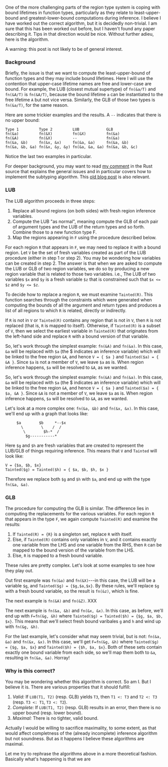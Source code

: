 One of the more challenging parts of the region type system is coping
with bound lifetimes in function types, particularly as they relate to
least-upper-bound and greatest-lower-bound computations during
inference.  I believe I have worked out the correct algorithm, but it
is decidedly non-trivial.  I am sure that this has been worked out
before, but I haven't found any paper describing it.  Tips in that
direction would be nice. Without further adieu, here is the algorithm.

A warning: this post is not likely to be of general interest.

<!-- more -->

### Background

Briefly, the issue is that we want to compute the least-upper-bound of
function types and they may include bound lifetimes.  Here I will use
the contention that upper-case lifetime names are free and lower-case
are bound.  For example, the LUB (closest mutual supertype) of
`fn(&a/T)` and `fn(&A/T)` is `fn(&A/T)`, because the bound lifetime
`a` can be instantiated to the free lifetime `A` but not vice versa.
Similarly, the GLB of those two types is `fn(&a/T)`, for the same
reason.

Here are some trickier examples and the results.  A `--` indicates
that there is no upper bound:

```
Type 1         Type 2         LUB            GLB
fn(&a)         fn(&X)         fn(&X)         fn(&a)
fn(&A)         fn(&X)         --             fn(&a)
fn(&a, &b)     fn(&x, &x)     fn(&a, &a)     fn(&a, &b)
fn(&a, &b, &a) fn(&x, &y, &y) fn(&a, &a, &a) fn(&a, &b, &c)
```

Notice the last two examples in particular.

For deeper background, you may want to read [my comment][mc] in the
Rust source that explains the general issues and in particular covers
how to implement the subtyping algorithm.  This [old blog post][obp]
is also relevant.

### LUB

The LUB algorithm proceeds in three steps:

1. Replace all bound regions (on both sides) with fresh region
   inference variables.
2. Compute the LUB "as normal", meaning compute the GLB of each
   pair of argument types and the LUB of the return types and
   so forth.  Combine those to a new function type F.
3. Map the regions appearing in `F` using the procedure described below.

For each region `R` that appears in `F`, we may need to replace it
with a bound region.  Let `V` be the set of fresh variables created as
part of the LUB procedure (either in step 1 or step 2).  You may be
wondering how variables can be created in step 2.  The answer is that
when we are asked to compute the LUB or GLB of two region variables,
we do so by producing a new region variable that is related to those
two variables.  i.e., The LUB of two variables `$x` and `$y` is a
fresh variable `$z` that is constrained such that `$x <= $z` and `$y
<= $z`.

To decide how to replace a region `R`, we must examine `Tainted(R)`.
This function searches through the constraints which were generated
when computing the bounds of all the argument and return types and
produces a list of all regions to which `R` is related, directly or
indirectly.

If `R` is not in `V` or `Tainted(R)` contains any region that is not
in `V`, then `R` is not replaced (that is, `R` is mapped to itself).
Otherwise, if `Tainted(R)` is a subset of `V`, then we select the
earliest variable in `Tainted(R)` that originates from the left-hand
side and replace `R` with a bound version of that variable.

So, let's work through the simplest example: `fn(&A)` and `fn(&a)`.
In this case, `&a` will be replaced with `$a` (the $ indicates an
inference variable) which will be linked to the free region `&A`, and
hence `V = { $a }` and `Tainted($a) = { &A }`.  Since `$a` is not a
member of `V`, we leave `$a` as is.  When region inference happens,
`$a` will be resolved to `&A`, as we wanted.

So, let's work through the simplest example: `fn(&A)` and `fn(&a)`.
In this case, `&a` will be replaced with `$a` (the $ indicates an
inference variable) which will be linked to the free region `&A`, and
hence `V = { $a }` and `Tainted($a) = { $a, &A }`.  Since `&A` is not a
member of `V`, we leave `$a` as is.  When region inference happens,
`$a` will be resolved to `&A`, as we wanted.

Let's look at a more complex one: `fn(&a, &b)` and `fn(&x, &x)`.
In this case, we'll end up with a graph that looks like:

```
     $a        $b     *--$x
       \        \    /  /
        \        $h-*  /
         $g-----------*
```

Here `$g` and `$h` are fresh variables that are created to represent
the LUB/GLB of things requiring inference.  This means that `V` and
`Tainted` will look like:

```
V = {$a, $b, $x}
Tainted($g) = Tainted($h) = { $a, $b, $h, $x }
```

Therefore we replace both `$g` and `$h` with `$a`, and end up
with the type `fn(&a, &a)`.

### GLB

The procedure for computing the GLB is similar.  The difference lies
in computing the replacements for the various variables. For each
region `R` that appears in the type `F`, we again compute `Tainted(R)`
and examine the results:

1. If `Tainted(R) = {R}` is a singleton set, replace `R` with itself.
2. Else, if `Tainted(R)` contains only variables in `V`, and it
   contains exactly one variable from the LHS and one variable from
   the RHS, then `R` can be mapped to the bound version of the
   variable from the LHS.
3. Else, `R` is mapped to a fresh bound variable.

These rules are pretty complex.  Let's look at some examples to see
how they play out.

Out first example was `fn(&a)` and `fn(&X)`---in
this case, the LUB will be a variable `$g`, and `Tainted($g) =
{$g,$a,$x}`.  By these rules, we'll replace `$g` with a fresh bound
variable, so the result is `fn(&z)`, which is fine.

The next example is `fn(&A)` and `fn(&Z)`. XXX

The next example is `fn(&a, &b)` and `fn(&x, &x)`. In this case, as
before, we'll end up with `F=fn(&g, &h)` where `Tainted($g) =
Tainted($h) = {$g, $a, $b, $x}`.  This means that we'll select fresh
bound varibales `g` and `h` and wind up with `fn(&g, &h)`.

For the last example, let's consider what may seem trivial, but is
not: `fn(&a, &a)` and `fn(&x, &x)`.  In this case, we'll get `F=fn(&g,
&h)` where `Tainted($g) = {$g, $a, $x}` and `Tainted($h) = {$h, $a,
$x}`.  Both of these sets contain exactly one bound variable from each
side, so we'll map them both to `&a`, resulting in `fn(&a, &a)`.
Horray!

### Why is this correct?

You may be wondering whether this algorithm is correct.  So am I.  But
I believe it is.  There are various properties that it should fulfill:

1. *Valid:* If `LUB(T1, T2)` (resp. GLB) yields `T3`, then
   `T1 <: T3` and `T2 <: T3` (resp. `T3 <: T1`, `T3 <: T2`).
2. *Complete:* If `LUB(T1, T2)` (resp. GLB) results in an error,
   then there is no upper bound (resp. lower bound).
3. *Maximal:* There is no tighter, valid bound.

Actually I would be willing to sacrifice maximality, to some extent,
as that would affect completness of the (already incomplete) inference
algorithm but not soundness.  But as it happens I believe these
algorithms are maximal.

Let me try to rephrase the algorithms above in a more theoretical
fashion. Basically what's happening is that we are 

<!-- Footnotes -->

[mc]: https://github.com/mozilla/rust/blob/1a3a70760b4dfe03e135f28b5456d61752d3e677/src/rustc/middle/typeck/infer/region_inference.rs#L127
[obp]: /blog/2012/04/23/on-types-and-type-schemes/
